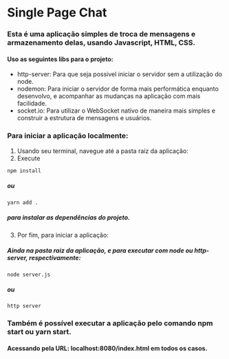 # Single Page Chat

### Esta é uma aplicação simples de troca de mensagens e armazenamento delas, usando Javascript, HTML, CSS.
#### Uso as seguintes libs para o projeto:
  - http-server: Para que seja possivel iniciar o servidor sem a utilização do node.
  - nodemon: Para iniciar o servidor de forma mais performática enquanto desenvolvo, e acompanhar as mudanças na aplicação com mais facilidade.
  - socket.io: Para utilizar o WebSocket nativo de maneira mais simples e construir a estrutura de mensagens e usuários.

### Para iniciar a aplicação localmente:
1. Usando seu terminal, navegue até a pasta raiz da aplicação:
2. Execute
```
npm install
```
##### ou
```
yarn add .
```
##### para instalar as dependências do projeto.

3. Por fim, para iniciar a aplicação:
##### Ainda na pasta raiz da aplicação, e para executar com node ou http-server, respectivamente:
```
node server.js
```
##### ou
```
http server
```
### Também é possível executar a aplicação pelo comando npm start ou yarn start.
#### Acessando pela URL: localhost:8080/index.html em todos os casos.